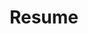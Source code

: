 ---
layout: resume
title: Resume
description: >
  Resume of Vicente G. Guzmán Lucio.
hide_description: true
menu: true
buttons:
  print: true
  vcf: http://h2vx.com/vcf/https://luciomsp.github.io/resume/
  json: /assets/resume.json
order: 3
left_column:
 - work
 - volunteer
 - publications
 - references
right_column:
 - skills
 - education
 - awards
 - languages
 - interests
---